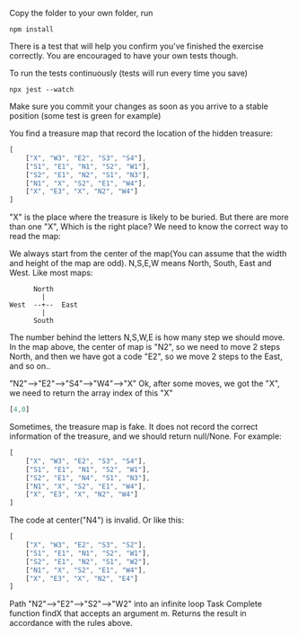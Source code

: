 Copy the folder to your own folder, run 
```
npm install
```
There is a test that will help you confirm you've finished the exercise correctly. You are encouraged to have your 
own tests though.

To run the tests continuously (tests will run every time you save)
```
npx jest --watch
```
Make sure you commit your changes as soon as you arrive to a stable position (some test is green for example)

You find a treasure map that record the location of the hidden treasure:

```javascript
[
    ["X", "W3", "E2", "S3", "S4"],
    ["S1", "E1", "N1", "S2", "W1"],
    ["S2", "E1", "N2", "S1", "N3"],
    ["N1", "X", "S2", "E1", "W4"],
    ["X", "E3", "X", "N2", "W4"]
]
```

"X" is the place where the treasure is likely to be buried. But there are more than one "X", Which is the right place?
We need to know the correct way to read the map:

We always start from the center of the map(You can assume that the width and height of the map are odd). N,S,E,W means
North, South, East and West. Like most maps:

```
      North
        |
West  --+--  East
        |
      South
```

The number behind the letters N,S,W,E is how many step we should move. In the map above, the center of map is "N2", so we
need to move 2 steps North, and then we have got a code "E2", so we move 2 steps to the East, and so on..

"N2"-->"E2"-->"S4"-->"W4"-->"X"
Ok, after some moves, we got the "X", we need to return the array index of this "X"

``` javascript
[4,0]
```

Sometimes, the treasure map is fake. It does not record the correct information of the treasure, and we should return
null/None. For example:

```javascript
[
    ["X", "W3", "E2", "S3", "S4"],
    ["S1", "E1", "N1", "S2", "W1"],
    ["S2", "E1", "N4", "S1", "N3"],
    ["N1", "X", "S2", "E1", "W4"],
    ["X", "E3", "X", "N2", "W4"]
]
```

The code at center("N4") is invalid. Or like this:

```javascript
[
    ["X", "W3", "E2", "S3", "S2"],
    ["S1", "E1", "N1", "S2", "W1"],
    ["S2", "E1", "N2", "S1", "W2"],
    ["N1", "X", "S2", "E1", "W4"],
    ["X", "E3", "X", "N2", "E4"]
]
```

Path "N2"-->"E2"-->"S2"-->"W2" into an infinite loop Task Complete function findX that accepts an argument m. Returns
the result in accordance with the rules above.